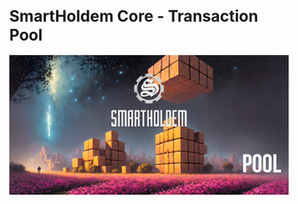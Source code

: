 # SmartHoldem Core - Transaction Pool

![SmartHoldem BlockChain](https://raw.githubusercontent.com/smartholdem/sth-core/main/packages/core-transaction-pool/banner.png)

